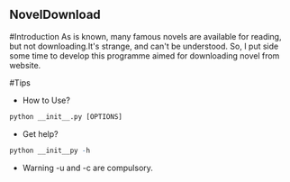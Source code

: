 ## NovelDownload

#Introduction
  As is known, many famous novels are available for reading, but not downloading.It's strange, and can't be understood.
  So, I put side some time to develop this programme aimed for downloading novel from website.
  
#Tips
* How to Use?
``` r
python __init__.py [OPTIONS]
```
* Get help?
``` r
python __init__py -h
```
* Warning -u and -c are compulsory.
